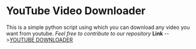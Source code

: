 # YouTube Video Downloader

This is a simple python script using which you can download any video you want from youtube.
_Feel free to contribute to our repository_
**Link** -->[YOUTUBE DOWNLOADER](https://github.com/mmajhi/Videodownloader)
